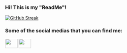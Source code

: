 ### Hi! This is my "ReadMe"!

[![GitHub Streak](https://streak-stats.demolab.com?user=PancakeProgrammer-bit&theme=dark&exclude_days=Sun)](https://git.io/streak-stats)

### Some of the social medias that you can find me:
<p align="left">
<a href="https://www.linkedin.com/in/rayan-gaiotto-aa505824b/" target="blank"><img align="center" src="https://cdn.jsdelivr.net/npm/simple-icons@3.0.1/icons/linkedin.svg" alt="" height="30" width="40" /></a>
<a href="https://www.instagram.com/ray_gaiotto/" target="blank"><img align="center" src="https://cdn.jsdelivr.net/npm/simple-icons@3.0.1/icons/instagram.svg" alt="" height="30" width="40" /></a>
</p>









